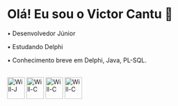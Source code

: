 # Olá! Eu sou o Victor Cantu 👋

• Desenvolvedor Júnior

• Estudando Delphi

• Conhecimento breve em Delphi, Java, PL-SQL.

<div style="display: inline_block"><br>
  <img align="center" alt="Will-J" height="50" width="40" src="https://cdn.jsdelivr.net/gh/devicons/devicon@latest/icons/java/java-plain.svg">
  <img align="center" alt="Will-C" height="50" width="40"src="https://cdn.jsdelivr.net/gh/devicons/devicon@latest/icons/c/c-original.svg">
  <img align="center" alt="Will-C" height="50" width="40"src="https://user-images.githubusercontent.com/3423282/123477765-e4013700-d5d4-11eb-876c-de9aab52153b.png">
  <img align="center" alt="Will-C" height="50" width="40"src="https://cdn.jsdelivr.net/gh/devicons/devicon@latest/icons/gitlab/gitlab-plain-wordmark.svg">
</div>
